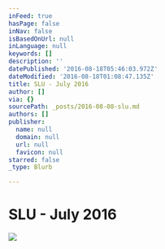 ```yaml
---
inFeed: true
hasPage: false
inNav: false
isBasedOnUrl: null
inLanguage: null
keywords: []
description: ''
datePublished: '2016-08-18T05:46:03.972Z'
dateModified: '2016-08-18T01:08:47.135Z'
title: SLU - July 2016
author: []
via: {}
sourcePath: _posts/2016-08-08-slu.md
authors: []
publisher:
  name: null
  domain: null
  url: null
  favicon: null
starred: false
_type: Blurb

---
```

# SLU - July 2016
![](https://the-grid-user-content.s3-us-west-2.amazonaws.com/d600d3d3-607e-4e46-bf05-47b0c855ce2f.jpg)